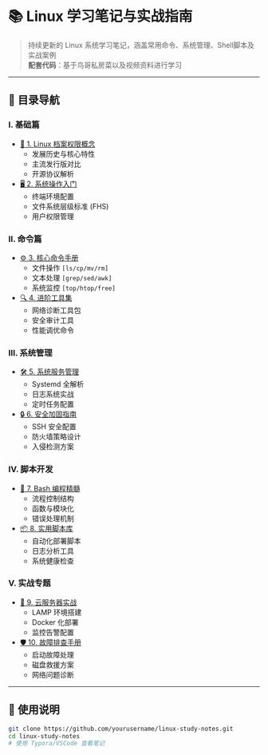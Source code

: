 # 📚 Linux 学习笔记与实战指南

> 持续更新的 Linux 系统学习笔记，涵盖常用命令、系统管理、Shell脚本及实战案例  
> **配套代码**：基于鸟哥私房菜以及视频资料进行学习

---

## 📂 目录导航

### Ⅰ. 基础篇
- [📖 1. Linux 档案权限概念](Linux_study/01、linux档案权限概念.md)
  - 发展历史与核心特性
  - 主流发行版对比
  - 开源协议解析
- [🖥️ 2. 系统操作入门](notes/basics/02_system_operations.md)
  - 终端环境配置
  - 文件系统层级标准 (FHS)
  - 用户权限管理

### Ⅱ. 命令篇
- [⚙️ 3. 核心命令手册](notes/commands/03_essential_commands.md)
  - 文件操作 `[ls/cp/mv/rm]`
  - 文本处理 `[grep/sed/awk]`
  - 系统监控 `[top/htop/free]`
- [🔍 4. 进阶工具集](notes/commands/04_advanced_tools.md)
  - 网络诊断工具包
  - 安全审计工具
  - 性能调优命令

### Ⅲ. 系统管理
- [🛠️ 5. 系统服务管理](notes/administration/05_service_management.md)
  - Systemd 全解析
  - 日志系统实战
  - 定时任务配置
- [🔒 6. 安全加固指南](notes/administration/06_security_hardening.md)
  - SSH 安全配置
  - 防火墙策略设计
  - 入侵检测方案

### Ⅳ. 脚本开发
- [🐚 7. Bash 编程精髓](notes/scripting/07_bash_scripting.md)
  - 流程控制结构
  - 函数与模块化
  - 错误处理机制
- [📦 8. 实用脚本库](notes/scripting/08_script_library)
  - 自动化部署脚本
  - 日志分析工具
  - 系统健康检查

### Ⅴ. 实战专题
- [🚀 9. 云服务器实战](notes/practices/09_cloud_servers.md)
  - LAMP 环境搭建
  - Docker 化部署
  - 监控告警配置
- [🛡️ 10. 故障排查手册](notes/practices/10_troubleshooting.md)
  - 启动故障处理
  - 磁盘救援方案
  - 网络问题诊断

---

## 🚦 使用说明
```bash
git clone https://github.com/yourusername/linux-study-notes.git
cd linux-study-notes
# 使用 Typora/VSCode 查看笔记
